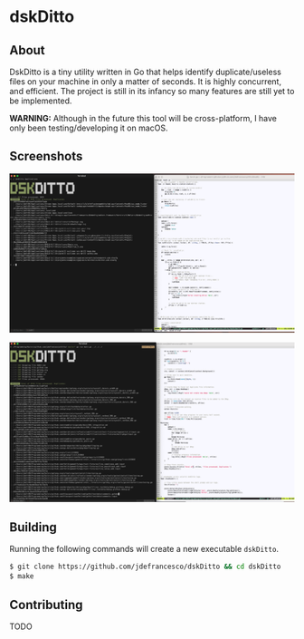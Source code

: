 # dskDitto 

## About

DskDitto is a tiny utility written in Go that helps identify duplicate/useless files on your machine
in only a matter of seconds. It is highly concurrent, and efficient. The project is still in its infancy
so many features are still yet to be implemented. 

**WARNING:** Although in the future this tool will be cross-platform, I have only been testing/developing it on macOS.

## Screenshots

![dskDitto-1](./ss/dskDitto-ss-latest.png)

![dslDotto-2](./ss/dskDitto-ss.png)

## Building

Running the following commands will create a new executable `dskDitto`.

```bash
$ git clone https://github.com/jdefrancesco/dskDitto && cd dskDitto
$ make
```

## Contributing

TODO

